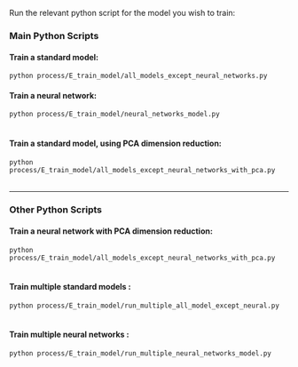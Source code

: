 Run the relevant python script for the model you wish to train: <br>

### Main Python Scripts

#### Train a standard model: <br>
`python process/E_train_model/all_models_except_neural_networks.py`

#### Train a neural network: <br>
`python process/E_train_model/neural_networks_model.py`<br><br>

#### Train a standard model, using PCA dimension reduction: <br>
`python process/E_train_model/all_models_except_neural_networks_with_pca.py`<br><br>

---

### Other Python Scripts 
#### Train a neural network with PCA dimension reduction: <br>
`python process/E_train_model/all_models_except_neural_networks_with_pca.py`<br><br>

#### Train multiple standard models : <br>
`python process/E_train_model/run_multiple_all_model_except_neural.py`<br><br>

#### Train multiple neural networks : <br>
`python process/E_train_model/run_multiple_neural_networks_model.py`<br><br>

